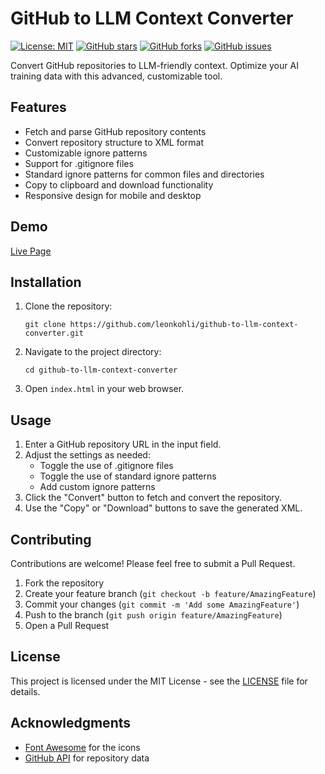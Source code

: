 # GitHub to LLM Context Converter

[![License: MIT](https://img.shields.io/badge/License-MIT-yellow.svg)](https://opensource.org/licenses/MIT)
[![GitHub stars](https://img.shields.io/github/stars/leonkohli/github-to-llm-context-converter.svg)](https://github.com/yourusername/github-to-llm-context-converter/stargazers)
[![GitHub forks](https://img.shields.io/github/forks/leonkohli/github-to-llm-context-converter.svg)](https://github.com/yourusername/github-to-llm-context-converter/network)
[![GitHub issues](https://img.shields.io/github/issues/leonkohli/github-to-llm-context-converter.svg)](https://github.com/leonkohli/github-to-llm-context-converter/issues)

Convert GitHub repositories to LLM-friendly context. Optimize your AI training data with this advanced, customizable tool.

## Features

- Fetch and parse GitHub repository contents
- Convert repository structure to XML format
- Customizable ignore patterns
- Support for .gitignore files
- Standard ignore patterns for common files and directories
- Copy to clipboard and download functionality
- Responsive design for mobile and desktop

## Demo

[Live Page](https://llm-context.leonkohli.dev/)

## Installation

1. Clone the repository:
   ```
   git clone https://github.com/leonkohli/github-to-llm-context-converter.git
   ```
2. Navigate to the project directory:
   ```
   cd github-to-llm-context-converter
   ```
3. Open `index.html` in your web browser.

## Usage

1. Enter a GitHub repository URL in the input field.
2. Adjust the settings as needed:
   - Toggle the use of .gitignore files
   - Toggle the use of standard ignore patterns
   - Add custom ignore patterns
3. Click the "Convert" button to fetch and convert the repository.
4. Use the "Copy" or "Download" buttons to save the generated XML.

## Contributing

Contributions are welcome! Please feel free to submit a Pull Request.

1. Fork the repository
2. Create your feature branch (`git checkout -b feature/AmazingFeature`)
3. Commit your changes (`git commit -m 'Add some AmazingFeature'`)
4. Push to the branch (`git push origin feature/AmazingFeature`)
5. Open a Pull Request

## License

This project is licensed under the MIT License - see the [LICENSE](LICENSE) file for details.

## Acknowledgments

- [Font Awesome](https://fontawesome.com/) for the icons
- [GitHub API](https://docs.github.com/en/rest) for repository data
